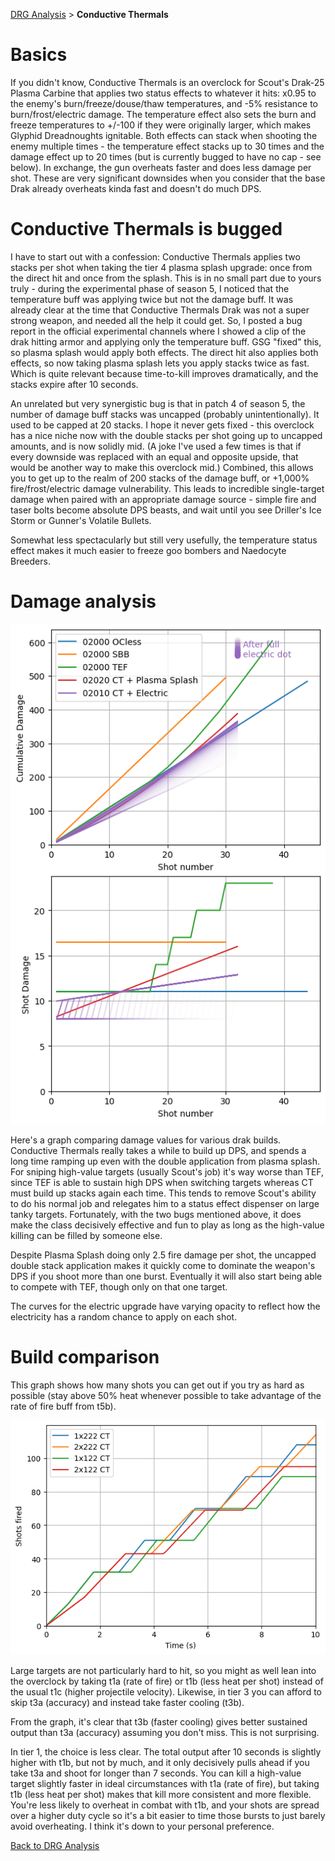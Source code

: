 [DRG Analysis](index.md) > **Conductive Thermals**

# Basics

If you didn't know, Conductive Thermals is an overclock for Scout's Drak-25 Plasma Carbine that applies two status effects to whatever it hits: x0.95 to the enemy's burn/freeze/douse/thaw temperatures, and -5% resistance to burn/frost/electric damage. The temperature effect also sets the burn and freeze temperatures to +/-100 if they were originally larger, which makes Glyphid Dreadnoughts ignitable. Both effects can stack when shooting the enemy multiple times - the temperature effect stacks up to 30 times and the damage effect up to 20 times (but is currently bugged to have no cap - see below). In exchange, the gun overheats faster and does less damage per shot. These are very significant downsides when you consider that the base Drak already overheats kinda fast and doesn't do much DPS.

# Conductive Thermals is bugged

I have to start out with a confession: Conductive Thermals applies two stacks per shot when taking the tier 4 plasma splash upgrade: once from the direct hit and once from the splash. This is in no small part due to yours truly - during the experimental phase of season 5, I noticed that the temperature buff was applying twice but not the damage buff. It was already clear at the time that Conductive Thermals Drak was not a super strong weapon, and needed all the help it could get. So, I posted a bug report in the official experimental channels where I showed a clip of the drak hitting armor and applying only the temperature buff. GSG "fixed" this, so plasma splash would apply both effects. The direct hit also applies both effects, so now taking plasma splash lets you apply stacks twice as fast. Which is quite relevant because time-to-kill improves dramatically, and the stacks expire after 10 seconds.

An unrelated but very synergistic bug is that in patch 4 of season 5, the number of damage buff stacks was uncapped (probably unintentionally). It used to be capped at 20 stacks. I hope it never gets fixed - this overclock has a nice niche now with the double stacks per shot going up to uncapped amounts, and is now solidly mid. (A joke I've used a few times is that if every downside was replaced with an equal and opposite upside, that would be another way to make this overclock mid.) Combined, this allows you to get up to the realm of 200 stacks of the damage buff, or +1,000% fire/frost/electric damage vulnerability. This leads to incredible single-target damage when paired with an appropriate damage source - simple fire and taser bolts become absolute DPS beasts, and wait until you see Driller's Ice Storm or Gunner's Volatile Bullets. 

Somewhat less spectacularly but still very usefully, the temperature status effect makes it much easier to freeze goo bombers and Naedocyte Breeders.

# Damage analysis

![alt text](img/ct_damage.png)

Here's a graph comparing damage values for various drak builds. Conductive Thermals really takes a while to build up DPS, and spends a long time ramping up even with the double application from plasma splash. For sniping high-value targets (usually Scout's job) it's way worse than TEF, since TEF is able to sustain high DPS when switching targets whereas CT must build up stacks again each time. This tends to remove Scout's ability to do his normal job and relegates him to a status effect dispenser on large tanky targets. Fortunately, with the two bugs mentioned above, it does make the class decisively effective and fun to play as long as the high-value killing can be filled by someone else.

Despite Plasma Splash doing only 2.5 fire damage per shot, the uncapped double stack application makes it quickly come to dominate the weapon's DPS if you shoot more than one burst. Eventually it will also start being able to compete with TEF, though only on that one target.

The curves for the electric upgrade have varying opacity to reflect how the electricity has a random chance to apply on each shot.

# Build comparison

This graph shows how many shots you can get out if you try as hard as possible (stay above 50% heat whenever possible to take advantage of the rate of fire buff from t5b).

![alt text](img/ct_sustain.png)

Large targets are not particularly hard to hit, so you might as well lean into the overclock by taking t1a (rate of fire) or t1b (less heat per shot) instead of the usual t1c (higher projectile velocity). Likewise, in tier 3 you can afford to skip t3a (accuracy) and instead take faster cooling (t3b). 

From the graph, it's clear that t3b (faster cooling) gives better sustained output than t3a (accuracy) assuming you don't miss. This is not surprising.

In tier 1, the choice is less clear. The total output after 10 seconds is slightly higher with t1b, but not by much, and it only decisively pulls ahead if you take t3a and shoot for longer than 7 seconds. You can kill a high-value target slightly faster in ideal circumstances with t1a (rate of fire), but taking t1b (less heat per shot) makes that kill more consistent and more flexible. You're less likely to overheat in combat with t1b, and your shots are spread over a higher duty cycle so it's a bit easier to time those bursts to just barely avoid overheating. I think it's down to your personal preference.

[Back to DRG Analysis](index.md)